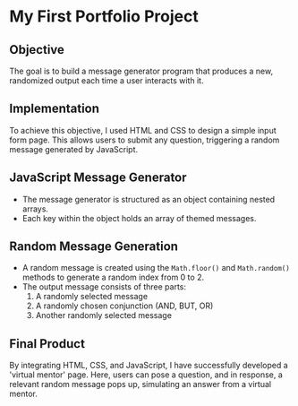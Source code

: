 # My First Portfolio Project

## Objective
The goal is to build a message generator program that produces a new, randomized output each time a user interacts with it.

## Implementation
To achieve this objective, I used HTML and CSS to design a simple input form page. This allows users to submit any question, triggering a random message generated by JavaScript.

## JavaScript Message Generator
- The message generator is structured as an object containing nested arrays.
- Each key within the object holds an array of themed messages.

## Random Message Generation
- A random message is created using the `Math.floor()` and `Math.random()` methods to generate a random index from 0 to 2.
- The output message consists of three parts:
  1. A randomly selected message
  2. A randomly chosen conjunction (AND, BUT, OR)
  3. Another randomly selected message

## Final Product
By integrating HTML, CSS, and JavaScript, I have successfully developed a 'virtual mentor' page. Here, users can pose a question, and in response, a relevant random message pops up, simulating an answer from a virtual mentor.
